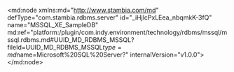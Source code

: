 <?xml version="1.0" encoding="UTF-8"?>
<md:node xmlns:md="http://www.stambia.com/md" defType="com.stambia.rdbms.server" id="_iHjlcPxLEea_nbqmkK-3fQ" name="MSSQL_XE_SampleDB" md:ref="platform:/plugin/com.indy.environment/technology/rdbms/mssql/mssql.rdbms.md#UUID_MD_RDBMS_MSSQL?fileId=UUID_MD_RDBMS_MSSQL$type=md$name=Microsoft%20SQL%20Server?" internalVersion="v1.0.0">
  <attribute defType="com.stambia.rdbms.server.url" id="_nXVdAPxLEea_nbqmkK-3fQ" value="jdbc:sqlserver://localhost;instance=SQLEXPRESS;databaseName=training"/>
  <attribute defType="com.stambia.rdbms.server.driver" id="_nXXSMPxLEea_nbqmkK-3fQ" value="com.microsoft.sqlserver.jdbc.SQLServerDriver"/>
  <attribute defType="com.stambia.rdbms.server.user" id="_nXZHYPxLEea_nbqmkK-3fQ" value="jms"/>
  <attribute defType="com.stambia.rdbms.server.password" id="_nXa8kPxLEea_nbqmkK-3fQ" value="B06597DB1077A80133D3E17CF04E8BCB"/>
  <attribute defType="com.stambia.rdbms.server.module" id="_eSZ14HbFEeqWJJXkTfAvJw" value="Microsoft SQL Server"/>
  <node defType="com.stambia.rdbms.schema" id="_iO-cEPxLEea_nbqmkK-3fQ" name="training.dbo">
    <attribute defType="com.stambia.rdbms.schema.catalog.name" id="_iPuC8PxLEea_nbqmkK-3fQ" value="training"/>
    <attribute defType="com.stambia.rdbms.schema.name" id="_iPuqAPxLEea_nbqmkK-3fQ" value="dbo"/>
    <attribute defType="com.stambia.rdbms.schema.rejectMask" id="_iPvREPxLEea_nbqmkK-3fQ" value="R_[targetName]"/>
    <attribute defType="com.stambia.rdbms.schema.loadMask" id="_iPv4IPxLEea_nbqmkK-3fQ" value="L[number]_[targetName]"/>
    <attribute defType="com.stambia.rdbms.schema.integrationMask" id="_iPv4IfxLEea_nbqmkK-3fQ" value="I_[targetName]"/>
  </node>
  <node defType="com.stambia.rdbms.queryFolder" id="_oSfdsfxLEea_nbqmkK-3fQ" name="QF_MSSQL">
    <node defType="com.stambia.rdbms.query" id="_o_MysPxLEea_nbqmkK-3fQ" name="Q_Generate_Series">
      <attribute defType="com.stambia.rdbms.query.expression" id="_TwHR4PxjEea_nbqmkK-3fQ" value="SELECT id_value id_gen FROM [training].[dbo].[generate_series](100)"/>
      <node defType="com.stambia.rdbms.column" id="_krZ1IMt2EeeNKMfj50PVDg" name="ID_GEN">
        <attribute defType="com.stambia.rdbms.column.name" id="_nFDNEMt2EeeNKMfj50PVDg" value="ID_GEN"/>
        <attribute defType="com.stambia.rdbms.column.type" id="_n-TwUMt2EeeNKMfj50PVDg" value="INTEGER"/>
        <attribute defType="com.stambia.rdbms.column.size" id="_tLjRQMt2EeeNKMfj50PVDg" value="32"/>
        <attribute defType="com.stambia.rdbms.column.digits" id="_tdFGIMt2EeeNKMfj50PVDg" value="0"/>
      </node>
    </node>
  </node>
</md:node>